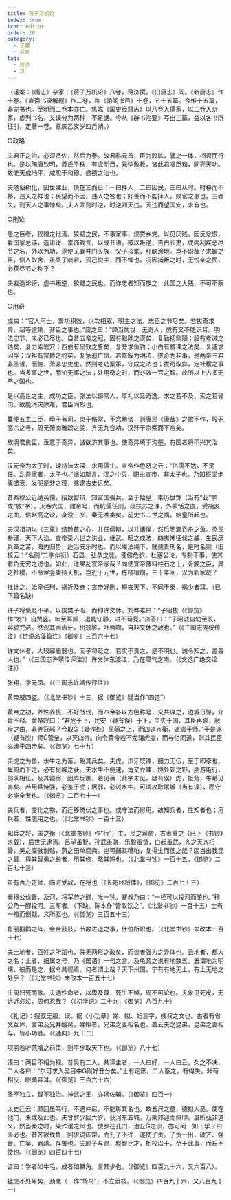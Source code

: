 ```yaml
---
title: 蒋子万机论
index: true
icon: editor
order: 28
category:
  - 子藏
  - 兵家
tag:
  - 蒋济
  - 汉
---
```


（谨案：《隋志》杂家：《蒋子万机论》八卷，蒋济撰。《旧唐志》同。《新唐志》作十卷。《直斋书录解题》作二卷，称《馆阁书目》十卷，五十五篇。今惟十五篇，非完书也。至明而二卷本亦亡。焦竑《国史经籍志》以八卷入儒家，以二卷入杂家，虚列书名，又误分为两种，不足据。今从《群书治要》写出三篇，益以各书所征引，定著一卷。嘉庆乙亥岁四月朔。）  

○政略  

夫君正之治，必须贤佐，然后为泰。故君称元首，臣为股肱，譬之一体，相须而行也。是以陶唐钦明，羲氏平秩，有虞明目，元恺敷教，皆此君唱臣和，同亮天功。故能天成地平，咸熙于和穆。盛德之治也。  

夫随俗树化，因世建业，慎在三而已：一曰择人，二曰因民，三曰从时。时移而不移，违天之祥也；民望而不因，违人之咎也；好善而不能择人，败官之患也。三者失，则天人之事悖矣。夫人乖则时逆，时逆则天违，天违而望国安，未有也。  

○刑论  

患之巨者，狡猾之狱焉。狡黠之民，不事家事，烦贷乡党。以见厌贱，因反忿恨，看国家忌讳，造诽谤，崇饰戏言，以成丑语。被以叛逆，告白长吏，或内利疾恶尽节之名，外以为功，遂使无罪并门灭族，父子孩耄，肝脑涂地。岂不剧哉？求媚之臣，侧人取舍，虽烝子啖君，孤己悦主，而不惮也。况因捕叛之时，无悦亲之民，必获尽节之称乎？  

夫妄造诽谤，虚书叛逆，狡黠之民也。而诈忠者知而族之，此国之大残，不可不察也。  

○用奇  

或曰：“官人用士，累功积效，以次相叙，明主之法，忠臣之节尽矣。若拔奇求异，超等逾第，非臣之事也。”应之曰：“顾当忧世，无奇人，傥有又不能识耳。明法忠节，未必已尽也。自昔五帝之冠，固有黜陟之谟矣，复勤扬侧陋；殷有考诫之诰矣，复力索岩穴；西伯有呈效之誓矣，复旁求鱼钓；小白有督课之法矣，复遽求囚俘；汉祖有赏爵之约矣，复急追亡信。若修叙为明法，拔奇为非事，是两帝三君非圣哲，而鲍、萧非忠吏也。然则考功案第，守成之法也；拔奇取异，定社稷之事也。当多事之世，而论无事之法；处用奇之时，而必效一官之智。此所以上古多无严之国也。  

是以高世之主，成功之臣，张法以御常人，厚礼以延奇逸。求之若不及，索之若骨肉。故能消灾除难，君臣同烈也。  

曩使五主二臣，牵于有司，束于脩常，不念畴谘，则唐民《康哉》之歌不作，殷无高宗之号，周无殪商雅颂之美，齐无九合功，汉歼于京索而不帝矣。  

故明君良臣，垂意于奇异，诚欲济其事也。使奇异填于沟壑，有国者将不兴其治矣。  

汉元帝为太子时，谏持法太深，求用儒生。宣帝作色怒之云：“俗儒不达，不足任。乱吾家者，太子也。”据如斯言，汉之中灭，职由宣帝，非太子也。乃知班固步骤盛衰，发明是非之理，弗逮古史远矣。  

昔秦穆公近纳英儒，招致智辩，知富国强兵。至于始皇，乘历世馀（当有“业”字或“威”字），灭吞六国，建帝号，而坑儒任刑，疏扶苏之谏，外蒙恬之直，受胡亥之曲，信赵高之谀，身没三岁，秦无噍类矣。前史书二世之祸，始皇所起也。  

夫汉祖初以《三章》结黔首之心，并任儒辩，以并诸侯，然后罔漏吞舟之鱼。烝民朴谨，天下大治。宣帝受六世之洪业，继武、昭之成法，四夷怖征伐之威，生民厌兵革之苦，海内归势，适当安乐时也。而以峻法绳下，贱儒贵刑名，是时名则（旧校云：“名则”二字似衍）石显、弘恭之徒，便僻危狖，杜塞公论，专制干事，使其君负无穷之谤也。如此，谁果乱宣帝家哉？向使宣帝豫料柱石之士，骨鲠之臣，属之社稷，不令宦竖秉持天机，岂近于元世，栋桡榱崩，三十年间，汉为新家哉？  

推计之，始皇任刑，祸近及身；宣帝好刑，短丧天下。不同于秦，祸少者耳。（已下篇名缺）  

许子将褒贬不平，以拔樊子昭，而抑许文休。刘晔难曰：“子昭拔（《御览》作“发”）自贾竖，年至耳顺，退能守静，进不苟竞。”济答曰：“子昭诚自幼至长，容貌完洁。然观其臿齿牙，树颊胲，吐唇吻，自非文休之敌也。”（《三国志庞统传注》《世说品藻篇注》《御览》三百六十七）  

许文休者，大较廊庙器也。而子将贬之，若实不贵之，是不明也。诚令知之，盖善人也。”（《三国志许靖传评注》）许文休东渡江，乃在障气之南。（《文选广绝交论注》）  

张翔，字元凤。（《三国志许靖传评注》）  

黄帝威四盗。（《北堂书钞》十三，据《御览》疑当作“四道”）  

黄帝之初，养性养民，不好战伐，而四帝各以方色称号，交共谋之，边城日惊，介胄不释。黄帝叹曰：“君危于上，民安（疑有误）于下，主失于国，其臣再嫁，厥疾之由，非养寇邪？今取（疑作处）民萌之上，而四道亢衡，递震于师。”于是遂（疑有脱）师营垒，以灭四帝。向令黄帝若不龙骧虎变，而与俗同道，则其民臣亦嫁于四帝矣。（《御览》七十九）  

夫虎之为兽，水牛之为畜，殆其兵矣。夫虎，爪牙既锋，胆力无伍，至于即豕也，卑俯而下之，必有扼喉之获。夫水牛不便速，角又乔竦，然处郊之野，朋游屯行，部队相伍。及其寝宿，因阵反御，若见蒨（此字未见，疑有误）虎，抵角，牛希见害矣。若用兵恃强，必鉴于虎；居弱，必诫水牛。可谓攻取屠城（当有误），而守必能全者也。（《御览》二百七十一）  

夫兵者，变化之物，而迁移倚伏之事也。或守法而得用。故知兵者，性知者也；用兵者，性能用之也。（《北堂书钞》一百十三）  

知兵之将，国之衡（《北堂书钞》作“行”）主，民之司命，古者重之（已下《书钞》未载），后世无逮焉。吕望虽智，孙武虽骁，乐毅虽贤，白起虽武，齐之天齐朽骨，吴之糜骇消骼，燕之田单腐肉。岂可餔其糟粕，复得生而使之哉？固当出我民之最，择其智勇之长者，用其修，略其短也。（《北堂书钞》一百十五，《御览》二百七十三）  

虽有百万之师，临时受敌，在将也（《长短经将体》，《御览》二百七十三）  

秦穆公伐晋，及河，将军劳之醪，唯一钟。蹇叔乃曰：“一柸可以投河而酿也。”穆公乃一醪投河。三军者。（下缺。陈本作“皆取饮之”。《北堂书钞》一百十五）士有一飧而倒戟，义所驱也。（《御览》三百五十三）  

鱼丽鹅鹳之阵，金金鼓鼓，节数进退之事，什伯所职也。（《北堂书钞》未改本一百十七）  

夫土地者，百姓之所蹈也，殊无两形之政矣，而谈者强为之异体也。云地者，都大之名；土者，细属之号，乃《国语》一句之言。及龟旁之说有地数五。五谓地为明壤，彼而是之，据令共视焉。何者谓土哉？天下州国，宁有有地无土，有土无地之处乎？（《北堂书钞》未改本一百五十七）  

庄周妇死而歌。夫通性命者，以卑及尊，死生不悼，周不可论也。夫象见死皮，无远近必泣，周何忍哉？（《初学记》二十九，《御览》八百九十）  

《礼记》：嫂叔无服，误。据《小功章》娣、姒、妇三字，嫂叔之文也。古者有省文互体，言弟及兄并嫂矣。娣姒者，兄弟之妻相名也。盖云夫之昆弟，昆弟之妻相与，皆小功者。（《通典》九十二）  

项羽若听范增之前策，则平步取天下也。（《御览》八十七）  

语曰：两目不相为视。昔吴有二人，共评主者，一人曰好，一人曰丑。久之不决，二人各曰：“尔可求入吴目中则好丑分矣。”士有定形，二人察之，有得失，非苟相反，眼睛异耳。（《御览》三百六十六）  

圣不独立，智不独治。神武之王，亦须佐辅。（《御览》四百一）  

太史迁云：颜回虽笃行，不遇仲尼，不能彰其名也。故五尺之童，德拟大圣。使在他门，未或及此也。夫甘罗少回六岁，获河东五城，万乘郊迎而佩印。虽所弘非道义，然当秦之时，染诈谖之风也。使罗在孔门，治丘之训，亦可闻一知十孚？曰未必也。昔齐欲伐鲁，回求说陈常，而孔子不许，遂使子贡。子贡一出，破齐、强晋、亡吴、霸越、存鲁也。夫颜子与赐，程智比才，相校以十，至于此事，而丘不使也。（《御览》四百四十七）  

谚曰：学者如牛毛，成者如麟角。言其少也。（《御览》四百九十六，又六百八）。  

猛虎不处卑势，劲鹰（一作“鸷鸟”）不立垂枝。（《御览》四百九十六，又八百九十一）  
